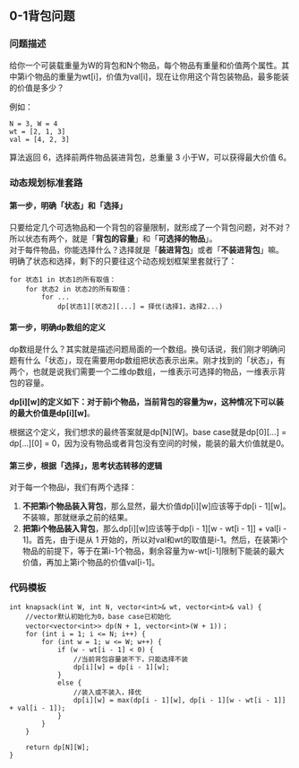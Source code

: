 ## 0-1背包问题
### 问题描述
给你一个可装载重量为W的背包和N个物品，每个物品有重量和价值两个属性。其中第i个物品的重量为wt[i]，价值为val[i]，现在让你用这个背包装物品，最多能装的价值是多少？

例如：
```
N = 3, W = 4
wt = [2, 1, 3]
val = [4, 2, 3]
```
算法返回 6，选择前两件物品装进背包，总重量 3 小于W，可以获得最大价值 6。

### 动态规划标准套路

#### 第一步，明确「状态」和「选择」
只要给定几个可选物品和一个背包的容量限制，就形成了一个背包问题，对不对？所以状态有两个，就是「**背包的容量**」和「**可选择的物品**」。   
对于每件物品，你能选择什么？选择就是「**装进背包**」或者「**不装进背包**」嘛。   
明确了状态和选择，剩下的只要往这个动态规划框架里套就行了：
```
for 状态1 in 状态1的所有取值：
    for 状态2 in 状态2的所有取值：
        for ...
            dp[状态1][状态2][...] = 择优(选择1，选择2...)
```

#### 第一步，明确dp数组的定义
dp数组是什么？其实就是描述问题局面的一个数组。换句话说，我们刚才明确问题有什么「状态」，现在需要用dp数组把状态表示出来。刚才找到的「状态」，有两个，也就是说我们需要一个二维dp数组，一维表示可选择的物品，一维表示背包的容量。
   
**dp[i][w]的定义如下：对于前i个物品，当前背包的容量为w，这种情况下可以装的最大价值是dp[i][w]**。   

根据这个定义，我们想求的最终答案就是dp[N][W]。base case就是dp[0][...] = dp[...][0] = 0，因为没有物品或者背包没有空间的时候，能装的最大价值就是0。

#### 第三步，根据「选择」，思考状态转移的逻辑
对于每一个物品i，我们有两个选择：
1. **不把第i个物品装入背包**，那么显然，最大价值dp[i][w]应该等于dp[i - 1][w]。不装嘛，那就继承之前的结果。
2. **把第i个物品装入背包**，那么dp[i][w]应该等于dp[i - 1][w - wt[i - 1]] + val[i - 1]。首先，由于i是从 1 开始的，所以对val和wt的取值是i-1。然后，在装第i个物品的前提下，等于在第i-1个物品，剩余容量为w-wt[i-1]限制下能装的最大价值，再加上第i个物品的价值val[i-1]。
 
### 代码模板
```(c++)
int knapsack(int W, int N, vector<int>& wt, vector<int>& val) {
    //vector默认初始化为0，base case已初始化
    vector<vector<int>> dp(N + 1, vector<int>(W + 1))；
    for (int i = 1; i <= N; i++) {
        for (int w = 1; w <= W; w++) {
            if (w - wt[i - 1] < 0) {
                //当前背包容量装不下，只能选择不装
                dp[i][w] = dp[i - 1][w];
            }
            else {
                //装入或不装入，择优
                dp[i][w] = max(dp[i - 1][w], dp[i - 1][w - wt[i - 1]] + val[i - 1]);
            }
        }
    }

    return dp[N][W];
}
```